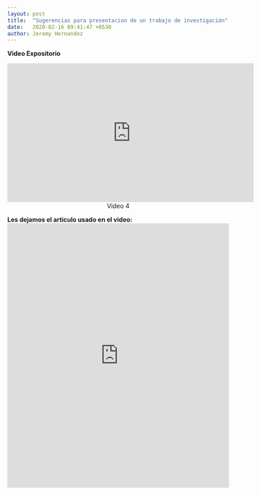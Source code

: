 ```yaml
---
layout: post
title:  "Sugerencias para presentacion de un trabajo de investigación"
date:   2020-02-16 09:41:47 +0530
author: Jeremy Hernandez
---
```



<pa><b>Video Expositorio</b><br>
<center><iframe width="560" height="315" src="https://www.youtube.com/embed/KVYXLddwfsPJ4ec" frameborder="0" allow="accelerometer; autoplay; encrypted-media; gyroscope; picture-in-picture" allowfullscreen></iframe></center>
<center><a>Video 4</a></center>


<p><b>Les dejamos el articulo usado en el video:</b>
<embed src="https://www.tdx.cat/bitstream/handle/10803/8953/Presentacion.pdf?sequence=8&isAllowed=y" width="100%" height="600px" />

